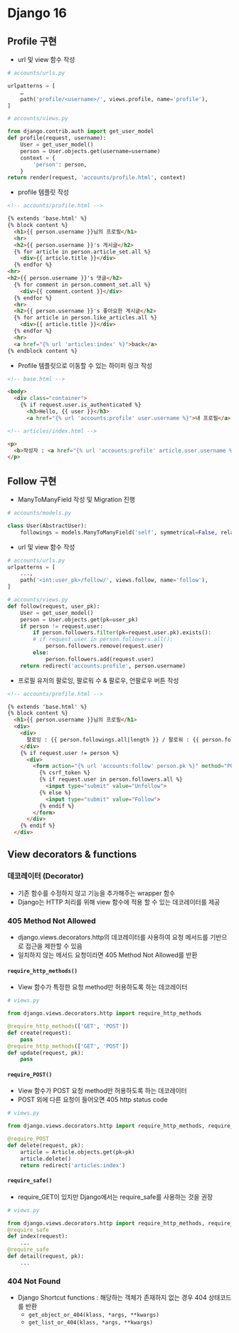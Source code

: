 # Django 16
## Profile 구현
- url 및 view 함수 작성
```python
# accounts/urls.py

urlpatterns = [
    …
    path('profile/<username>/', views.profile, name='profile'),
]
```
```python
# accounts/views.py

from django.contrib.auth import get_user_model
def profile(request, username):
    User = get_user_model()
    person = User.objects.get(username=username)
    context = {
        'person': person,
    }
return render(request, 'accounts/profile.html', context)
```
- profile 템플릿 작성
```html
<!-- accounts/profile.html -->

{% extends 'base.html' %}
{% block content %}
  <h1>{{ person.username }}님의 프로필</h1>
  <hr>
  <h2>{{ person.username }}'s 게시글</h2>
  {% for article in person.article_set.all %}
    <div>{{ article.title }}</div>
  {% endfor %}
<hr>
<h2>{{ person.username }}'s 댓글</h2>
  {% for comment in person.comment_set.all %}
    <div>{{ comment.content }}</div>
  {% endfor %}
  <hr>
  <h2>{{ person.username }}'s 좋아요한 게시글</h2>
  {% for article in person.like_articles.all %}
    <div>{{ article.title }}</div>
  {% endfor %}
  <hr>
  <a href="{% url 'articles:index' %}">back</a>
{% endblock content %}
```
- Profile 템플릿으로 이동할 수 있는 하이퍼 링크 작성
```html
<!-- base.html -->

<body>
  <div class="container">
    {% if request.user.is_authenticated %}
      <h3>Hello, {{ user }}</h3>
      <a href="{% url 'accounts:profile' user.username %}">내 프로필</a>
```
```html
<!-- articles/index.html -->

<p>
  <b>작성자 : <a href="{% url 'accounts:profile' article.user.username %}">{{ article.user }}</a></b>
</p>
```
## Follow 구현
- ManyToManyField 작성 및 Migration 진행
```python
# accounts/models.py

class User(AbstractUser):
    followings = models.ManyToManyField('self', symmetrical=False, related_name='followers')
```
- url 및 view 함수 작성
```python
# accounts/urls.py
urlpatterns = [
    ...,
    path('<int:user_pk>/follow/', views.follow, name='follow'),
]
```
```python
# accounts/views.py
def follow(request, user_pk):
    User = get_user_model()
    person = User.objects.get(pk=user_pk)
    if person != request.user:
        if person.followers.filter(pk=request.user.pk).exists():
        # if request.user in person.followers.all():
            person.followers.remove(request.user)
        else:
            person.followers.add(request.user)
    return redirect('accounts:profile', person.username)
```
- 프로필 유저의 팔로잉, 팔로워 수 & 팔로우, 언팔로우 버튼 작성
```html
<!-- accounts/profile.html -->

{% extends 'base.html' %}
{% block content %}
  <h1>{{ person.username }}님의 프로필</h1>
  <div>
    <div>
      팔로잉 : {{ person.followings.all|length }} / 팔로워 : {{ person.followers.all|length }}
    </div>
    {% if request.user != person %}
      <div>
        <form action="{% url 'accounts:follow' person.pk %}" method="POST">
          {% csrf_token %}
          {% if request.user in person.followers.all %}
            <input type="submit" value="Unfollow">
          {% else %}
            <input type="submit" value="Follow">
          {% endif %}
        </form>
      </div>
    {% endif %}
  </div>
```

## View decorators & functions
### 데코레이터 (Decorator)
- 기존 함수를 수정하지 않고 기능을 추가해주는 wrapper 함수
- Django는 HTTP 처리를 위해 view 함수에 적용 할 수 있는 데코레이터를 제공
### 405 Method Not Allowed
- django.views.decorators.http의 데코레이터를 사용하여 요청 메서드를 기반으로 접근을 제한할 수 있음
- 일치하지 않는 메서드 요청이라면 405 Method Not Allowed를 반환
#### `require_http_methods()`
- View 함수가 특정한 요청 method만 허용하도록 하는 데코레이터
```python
# views.py

from django.views.decorators.http import require_http_methods

@require_http_methods(['GET', 'POST'])
def create(request):
    pass
@require_http_methods(['GET', 'POST'])
def update(request, pk):
    pass
```
#### `require_POST()`
- View 함수가 POST 요청 method만 허용하도록 하는 데코레이터
- POST 외에 다른 요청이 들어오면 405 http status code
```python
# views.py

from django.views.decorators.http import require_http_methods, require_POST

@require_POST
def delete(request, pk):
    article = Article.objects.get(pk=pk)
    article.delete()
    return redirect('articles:index')
```
#### `require_safe()`
- require_GET이 있지만 Django에서는 require_safe를 사용하는 것을 권장
```python
# views.py

from django.views.decorators.http import require_http_methods, require_POST, require_safe
@require_safe
def index(request):
    ...
@require_safe
def detail(request, pk):
    ...
```

### 404 Not Found
- Django Shortcut functions : 해당하는 객체가 존재하지 없는 경우 404 상태코드를 반환
  - `get_object_or_404(klass, *args, **kwargs)`
  - `get_list_or_404(klass, *args, **kwargs)`